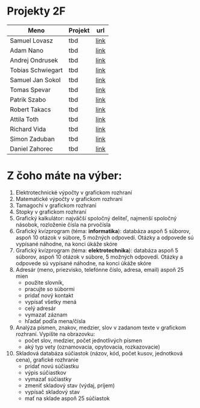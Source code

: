 # Projekty 2F
Meno|Projekt|url
-|-|-|
Samuel Lovasz |tbd |[link](https://trello.com/c/EDD2DM6V/1-samuel-lov%C3%A1sz-projekt)
Adam Nano| tbd |[link](https://trello.com/c/EDudAD68/2-adam-na%C5%84o-projekt)
Andrej Ondrusek | tbd |[link](https://trello.com/c/oiqN5dBw/3-andrej-ondru%C5%A1ek-projekt)
Tobias Schwiegart | tbd |[link](https://trello.com/c/qVloD2hV/4-tobias-schweigart-projekt)
Samuel Jan Sokol | tbd |[link](https://trello.com/c/vQIybvdD/5-samuel-sokol-projekt)
Tomas Spevar | tbd |[link](https://trello.com/c/cwSmSHEY/6-tom%C3%A1%C5%A1-spev%C3%A1r-projekt)
Patrik Szabo | tbd |[link](https://trello.com/c/Jps15wFs/7-patrik-szabo-projekt)
Robert Takacs | tbd |[link](https://trello.com/c/8QevU1Zu/8-robert-tak%C3%A1cs-projekt)
Attila Toth | tbd |[link](https://trello.com/c/4cIPPreX/9-attila-t%C3%B3th-projekt)
Richard Vida | tbd |[link](https://trello.com/c/rg84t45J/10-richard-vida-projekt)
Simon Zaduban | tbd |[link](https://trello.com/c/5quZ6R8q/11-simon-zaduban-projekt)
Daniel Zahorec| tbd |[link](https://trello.com/c/1iwYMFe0/12-daniel-z%C3%A1horec-projekt)

# Z čoho máte na výber:
1. Elektrotechnické výpočty v grafickom rozhraní
1. Matematické výpočty v grafickom rozhraní
1. Tamagochi v grafickom rozhraní
1. Stopky v grafickom rozhraní
1. Grafický kalkulátor: najväčší spoločný deliteľ, najmenší spoločný násobok, rozloženie čísla na prvočísla
1. Grafický kvízprogram (téma: **informatika**): databáza aspoň 5 súborov, aspoň 10 otázok v súbore, 5 možných odpovedí. Otázky a odpovede sú vypísané náhodne, na konci úkáže skóre
1. Grafický kvízprogram (téma: **elektrotechnika**): databáza aspoň 5 súborov, aspoň 10 otázok v súbore, 5 možných odpovedí. Otázky a odpovede sú vypísané náhodne, na konci úkáže skóre
1. Adresár (meno, priezvisko, telefónne číslo, adresa, email) aspoň 25 mien
    - použite slovník, 
    - pracujte so súbormi 
    - pridať nový kontakt
    - vypísať všetky mená
    - celý adresár
    - vymazať záznam
    - hľadať podľa mena/čísla
1. Analýza písmen, znakov, medzier, slov v zadanom texte v grafickom rozhraní. Vypíšte na obrazovku:
    - počet slov, medzier, počet jednotlivých písmen
    - aký typ vety (oznamovacia, opytovacia, rozkazovacie)
1. Skladová databáza súčiastok (názov, kód, počet kusov, jednotková cena), grafické rozhranie
    - pridať novú súčiastku
    - výpis súčiastkov
    - vymazať súčiastky
    - zmeniť skladový stav (výdaj, príjem)
    - vypísač skladový stav
    - mať na sklade aspoň 25 súčiastok
